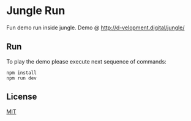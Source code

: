# Jungle Run

Fun demo run inside jungle. Demo @ http://d-velopment.digital/jungle/

## Run

To play the demo please execute next sequence of commands:

```
npm install
npm run dev
```

## License
[MIT](https://choosealicense.com/licenses/mit/)
